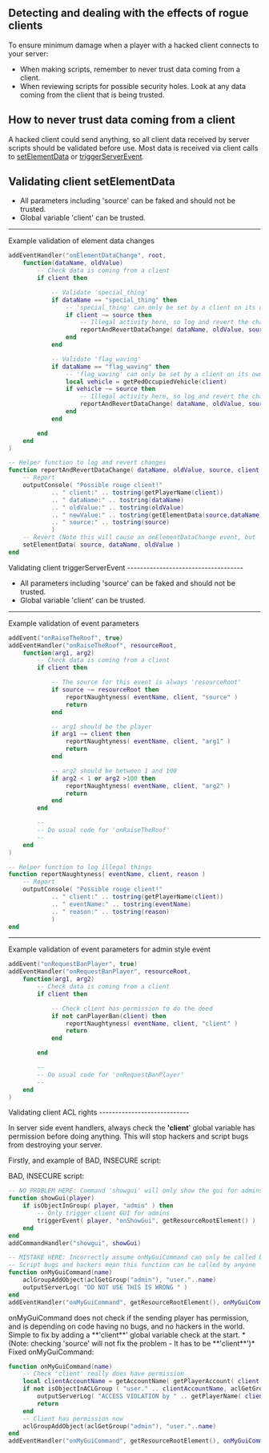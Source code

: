 Detecting and dealing with the effects of rogue clients
-------------------------------------------------------

To ensure minimum damage when a player with a hacked client connects to your server:

-   When making scripts, remember to never trust data coming from a client.
-   When reviewing scripts for possible security holes. Look at any data coming from the client that is being trusted.

How to never trust data coming from a client
--------------------------------------------

A hacked client could send anything, so all client data received by server scripts should be validated before use. Most data is received via client calls to [setElementData](/setElementData.md "wikilink") or [triggerServerEvent](/triggerServerEvent.md "wikilink").

Validating client setElementData
--------------------------------

-   All parameters including 'source' can be faked and should not be trusted.
-   Global variable 'client' can be trusted.

------------------------------------------------------------------------

<section name="Server" class="server" show="true">
Example validation of element data changes

``` lua
addEventHandler("onElementDataChange", root,
    function(dataName, oldValue)
        -- Check data is coming from a client
        if client then

            -- Validate 'special_thing'
            if dataName == "special_thing" then
                -- 'special_thing' can only be set by a client on its own player
                if client ~= source then
                    -- Illegal activity here, so log and revert the change
                    reportAndRevertDataChange( dataName, oldValue, source, client )
                end
            end

            -- Validate 'flag_waving'
            if dataName == "flag_waving" then
                -- 'flag_waving' can only be set by a client on its own vehicle
                local vehicle = getPedOccupiedVehicle(client)
                if vehicle ~= source then
                    -- Illegal activity here, so log and revert the change
                    reportAndRevertDataChange( dataName, oldValue, source, client )
                end
            end

        end
    end
)

-- Helper function to log and revert changes
function reportAndRevertDataChange( dataName, oldValue, source, client )
    -- Report
    outputConsole( "Possible rouge client!"
            .. " client:" .. tostring(getPlayerName(client))
            .. " dataName:" .. tostring(dataName)
            .. " oldValue:" .. tostring(oldValue)
            .. " newValue:" .. tostring(getElementData(source,dataName))
            .. " source:" .. tostring(source)
            )
    -- Revert (Note this will cause an onElementDataChange event, but 'client' will be nil)
    setElementData( source, dataName, oldValue )               
end
```

</section>
Validating client triggerServerEvent
------------------------------------

-   All parameters including 'source' can be faked and should not be trusted.
-   Global variable 'client' can be trusted.

------------------------------------------------------------------------

<section name="Server" class="server" show="true">
Example validation of event parameters

``` lua
addEvent("onRaiseTheRoof", true)
addEventHandler("onRaiseTheRoof", resourceRoot,
    function(arg1, arg2)
        -- Check data is coming from a client
        if client then

            -- The source for this event is always 'resourceRoot'
            if source ~= resourceRoot then
                reportNaughtyness( eventName, client, "source" )
                return
            end

            -- arg1 should be the player
            if arg1 ~= client then
                reportNaughtyness( eventName, client, "arg1" )
                return
            end

            -- arg2 should be between 1 and 100
            if arg2 < 1 or arg2 >100 then
                reportNaughtyness( eventName, client, "arg2" )
                return
            end
        end

        --
        -- Do usual code for 'onRaiseTheRoof'
        --
    end
)

-- Helper function to log illegal things
function reportNaughtyness( eventName, client, reason )
    -- Report
    outputConsole( "Possible rouge client!"
            .. " client:" .. tostring(getPlayerName(client))
            .. " eventName:" .. tostring(eventName)
            .. " reason:" .. tostring(reason)
            )
end
```

</section>

------------------------------------------------------------------------

<section name="Server" class="server" show="true">
Example validation of event parameters for admin style event

``` lua
addEvent("onRequestBanPlayer", true)
addEventHandler("onRequestBanPlayer", resourceRoot,
    function(arg1, arg2)
        -- Check data is coming from a client
        if client then

            -- Check client has permission to do the deed
            if not canPlayerBan(client) then
                reportNaughtyness( eventName, client, "client" )
                return
            end

        end

        --
        -- Do usual code for 'onRequestBanPlayer'
        --
    end
)
```

</section>
Validating client ACL rights
----------------------------

In server side event handlers, always check the **'client**' global variable has permission before doing anything. This will stop hackers and script bugs from destroying your server.

Firstly, and example of BAD, INSECURE script:

<section name="Server" class="server" show="true">
BAD, INSECURE script:

``` lua
-- NO PROBLEM HERE: Command 'showgui' will only show the gui for admins
function showGui(player)
    if isObjectInGroup( player, "admin" ) then
        -- Only trigger client GUI for admins
        triggerEvent( player, "onShowGui", getResourceRootElement() )
    end
end
addCommandHandler("showgui", showGui)

-- MISTAKE HERE: Incorrectly assume onMyGuiCommand can only be called by admins
-- Script bugs and hackers mean this function can be called by anyone
function onMyGuiCommand(name)
    aclGroupAddObject(aclGetGroup("admin"), "user."..name)
    outputServerLog( "DO NOT USE THIS IS WRONG " )
end
addEventHandler("onMyGuiCommand", getResourceRootElement(), onMyGuiCommand)
```

</section>
onMyGuiCommand does not check if the sending player has permission, and is depending on code having no bugs, and no hackers in the world. Simple to fix by adding a **'client**' global variable check at the start. *(Note: checking 'source' will not fix the problem - It has to be **'client**')*

<section name="Server" class="server" show="true">
Fixed onMyGuiCommand:

``` lua
function onMyGuiCommand(name)
    -- Check 'client' really does have permission
    local clientAccountName = getAccountName( getPlayerAccount( client ) )
    if not isObjectInACLGroup ( "user." .. clientAccountName, aclGetGroup ( "Admin" ) ) ) then
        outputServerLog( "ACCESS VIOLATION by " .. getPlayerName( client ) )
        return
    end
    -- Client has permission now
    aclGroupAddObject(aclGetGroup("admin"), "user."..name)
end
addEventHandler("onMyGuiCommand", getResourceRootElement(), onMyGuiCommand)
```

</section>
